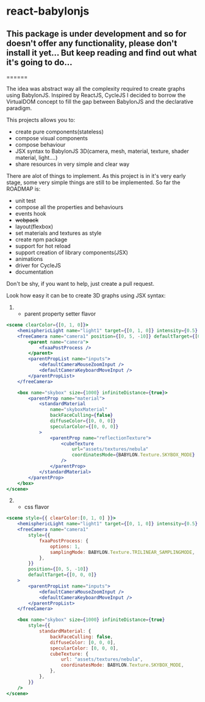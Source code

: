 # react-babylonjs

## This package is under development and so for doesn't offer any functionality, please don't install it yet... But keep reading and find out what it's going to do...
======

The idea was abstract way all the complexity required to create graphs using BabylonJS.
Inspired by ReactJS, CycleJS I decided to borrow the VirtualDOM concept to fill the gap between BabylonJS and the declarative paradigm.

This projects allows you to:
* create pure components(stateless)
* compose visual components
* compose behaviour
* JSX syntax to BabylonJS 3D(camera, mesh, material, texture, shader material, light....)
* share resources in very simple and clear way

There are alot of things to implement. As this project is in it's very early stage, some very simple things are still to be implemented. So far the ROADMAP is:
* unit test
* compose all the properties and behaviours
* events hook
* ~~webpack~~
* layout(flexbox)
* set materials and textures as style
* create npm package
* support for hot reload
* support creation of library components(JSX)
* animations
* driver for CycleJS
* documentation

Don't be shy, if you want to help, just create a pull request. 

Look how easy it can be to create 3D graphs using JSX syntax:

1. - parent property setter flavor
```jsx
<scene clearColor={[0, 1, 0]}>
    <hemisphericLight name="light1" target={[0, 1, 0]} intensity={0.5} />
    <freeCamera name="camera1" position={[0, 5, -10]} defaultTarget={[0, 0, 0]}>
        <parent name="camera">
            <fxaaPostProcess />
        </parent>
        <parentPropList name="inputs">
            <defaultCameraMouseZoomInput />
            <defaultCameraKeyboardMoveInput />
        </parentPropList>
    </freeCamera>

    <box name="skybox" size={1000} infiniteDistance={true}>
        <parentProp name="material">
            <standardMaterial
                name="skyboxMaterial"
                backFaceCulling={false}
                diffuseColor={[0, 0, 0]}
                specularColor={[0, 0, 0]}
            >
                <parentProp name="reflectionTexture">
                    <cubeTexture
                        url="assets/textures/nebula"
                        coordinatesMode={BABYLON.Texture.SKYBOX_MODE}
                    />
                </parentProp>
            </standardMaterial>
        </parentProp>
    </box>
</scene>
```

2. - css flavor
```jsx
<scene style={{ clearColor:[0, 1, 0] }}>
    <hemisphericLight name="light1" target={[0, 1, 0]} intensity={0.5} />
    <freeCamera name="camera1" 
        style={{
            fxaaPostProcess: {
                options: 1,
                samplingMode: BABYLON.Texture.TRILINEAR_SAMPLINGMODE,  
            },
        }}
        position={[0, 5, -10]}
        defaultTarget={[0, 0, 0]}
    >
        <parentPropList name="inputs">
            <defaultCameraMouseZoomInput />
            <defaultCameraKeyboardMoveInput />
        </parentPropList>
    </freeCamera>

    <box name="skybox" size={1000} infiniteDistance={true}
        style={{
            standardMaterial: {
                backFaceCulling: false,
                diffuseColor: [0, 0, 0],
                specularColor: [0, 0, 0],
                cubeTexture: {
                    url: "assets/textures/nebula",
                    coordinatesMode: BABYLON.Texture.SKYBOX_MODE,
                },
            },  
        }}
    />
</scene>
```

